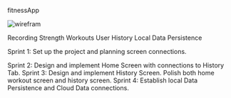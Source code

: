 fitnessApp




![wirefram](https://github.com/Dragothief/fitnessApp/assets/13042582/bf53e234-c68a-4dd5-8574-34e6a5d4d7d0)

Recording Strength Workouts
User History
Local Data Persistence

Sprint 1: Set up the project and planning screen connections.

Sprint 2: Design and implement Home Screen with connections to History Tab. 
Sprint 3: Design and implement History Screen. Polish both home workout screen and history screen.
Sprint 4: Establish local Data Persistence and Cloud Data connections. 

